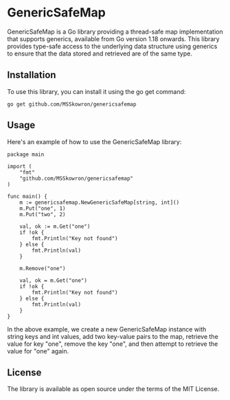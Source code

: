 # GenericSafeMap

GenericSafeMap is a Go library providing a thread-safe map implementation that supports generics, available from Go version 1.18 onwards. This library provides type-safe access to the underlying data structure using generics to ensure that the data stored and retrieved are of the same type.

## Installation

To use this library, you can install it using the go get command:

```
go get github.com/MSSkowron/genericsafemap
```

## Usage

Here's an example of how to use the GenericSafeMap library:

```
package main

import (
    "fmt"
    "github.com/MSSkowron/genericsafemap"
)

func main() {
    m := genericsafemap.NewGenericSafeMap[string, int]()
    m.Put("one", 1)
    m.Put("two", 2)

    val, ok := m.Get("one")
    if !ok {
        fmt.Println("Key not found")
    } else {
        fmt.Println(val)
    }

    m.Remove("one")

    val, ok = m.Get("one")
    if !ok {
        fmt.Println("Key not found")
    } else {
        fmt.Println(val)
    }
}
```

In the above example, we create a new GenericSafeMap instance with string keys and int values, add two key-value pairs to the map, retrieve the value for key "one", remove the key "one", and then attempt to retrieve the value for "one" again.

## License

The library is available as open source under the terms of the MIT License.
